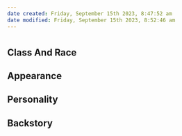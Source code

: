 ```yaml
---
date created: Friday, September 15th 2023, 8:47:52 am
date modified: Friday, September 15th 2023, 8:52:46 am
---
```

# 
## Class And Race

## Appearance

## Personality

## Backstory
